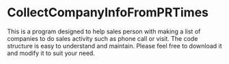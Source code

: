 # CollectCompanyInfoFromPRTimes
This is a program designed to help sales person with making a list of companies to do sales activity such as phone call or visit. The code structure is easy to understand and maintain. Please feel free to download it and modify it to suit your need.
